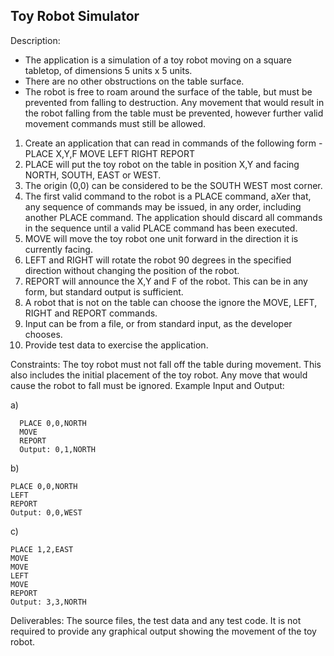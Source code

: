 ## Toy Robot Simulator

Description:
- The application is a simulation of a toy robot moving on a square tabletop, of
dimensions 5 units x 5 units.
- There are no other obstructions on the table surface.
- The robot is free to roam around the surface of the table, but must be prevented from falling to destruction. Any movement
that would result in the robot falling from the table must be prevented, however further valid movement commands must still be allowed.

1. Create an application that can read in commands of the following form -
PLACE X,Y,F
MOVE
LEFT
RIGHT
REPORT
1. PLACE will put the toy robot on the table in position X,Y and facing NORTH,
SOUTH, EAST or WEST.
1. The origin (0,0) can be considered to be the SOUTH WEST most corner.
1. The first valid command to the robot is a PLACE command, aXer that, any sequence of commands may be issued, in any order, including another PLACE command. The application should discard all commands in the sequence until a valid PLACE command has been executed.
1. MOVE will move the toy robot one unit forward in the direction it is currently facing.
1. LEFT and RIGHT will rotate the robot 90 degrees in the specified direction without changing the position of the robot.
1. REPORT will announce the X,Y and F of the robot. This can be in any form, but standard output is sufficient.
1. A robot that is not on the table can choose the ignore the MOVE, LEFT, RIGHT and REPORT commands.
1. Input can be from a file, or from standard input, as the developer chooses.
1. Provide test data to exercise the application.

Constraints:
The toy robot must not fall off the table during movement. This also includes the initial placement of the toy robot.
Any move that would cause the robot to fall must be ignored.
Example Input and Output:

a)
```
  PLACE 0,0,NORTH
  MOVE
  REPORT
  Output: 0,1,NORTH
  ```
b)
```
PLACE 0,0,NORTH
LEFT
REPORT
Output: 0,0,WEST
```

c)
```
PLACE 1,2,EAST
MOVE
MOVE
LEFT
MOVE
REPORT
Output: 3,3,NORTH
```

Deliverables:
The source files, the test data and any test code.
It is not required to provide any graphical output showing the movement of the toy robot.

